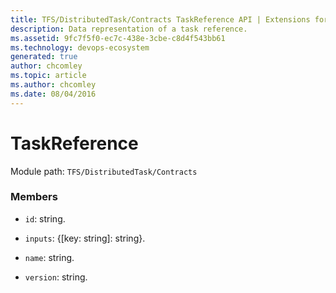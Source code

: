 ```yaml
---
title: TFS/DistributedTask/Contracts TaskReference API | Extensions for Azure DevOps Services
description: Data representation of a task reference.
ms.assetid: 9fc7f5f0-ec7c-438e-3cbe-c8d4f543bb61
ms.technology: devops-ecosystem
generated: true
author: chcomley
ms.topic: article
ms.author: chcomley
ms.date: 08/04/2016
---
```


# TaskReference

Module path: `TFS/DistributedTask/Contracts`

### Members

* `id`: string.

* `inputs`: {[key: string]: string}.

* `name`: string.

* `version`: string.
